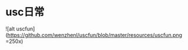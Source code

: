 usc日常
======

![alt uscfun](https://github.com/wenzhenl/uscfun/blob/master/resources/uscfun.png =250x)
